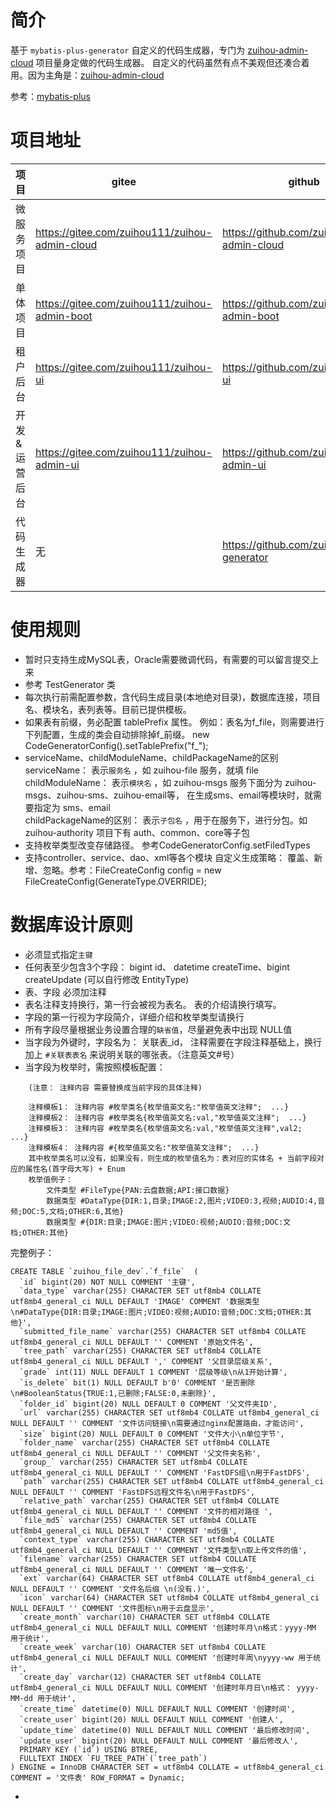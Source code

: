 # 简介

基于 `mybatis-plus-generator` 自定义的代码生成器，专门为 [zuihou-admin-cloud](https://github.com/zuihou/zuihou-admin-cloud "zuihou") 项目量身定做的代码生成器。
自定义的代码虽然有点不美观但还凑合着用。因为主角是：[zuihou-admin-cloud](https://github.com/zuihou/zuihou-admin-cloud "zuihou")

参考：[mybatis-plus](https://github.com/baomidou/mybatis-plus "zuihou")

# 项目地址
| 项目 | gitee | github | 备注 |
|---|---|---|---|
| 微服务项目 | https://gitee.com/zuihou111/zuihou-admin-cloud | https://github.com/zuihou/zuihou-admin-cloud | SpringCloud 版本 |
| 单体项目 | https://gitee.com/zuihou111/zuihou-admin-boot | https://github.com/zuihou/zuihou-admin-boot | SpringBoot 版本 |
| 租户后台 | https://gitee.com/zuihou111/zuihou-ui | https://github.com/zuihou/zuihou-ui | 给客户使用 |
| 开发&运营后台 | https://gitee.com/zuihou111/zuihou-admin-ui | https://github.com/zuihou/zuihou-admin-ui | 给公司内部开发&运营&运维等人员使用 |
| 代码生成器 | 无 | https://github.com/zuihou/zuihou-generator | 给开发人员使用 |


# 使用规则
- 暂时只支持生成MySQL表，Oracle需要微调代码，有需要的可以留言提交上来
- 参考 TestGenerator 类
- 每次执行前需配置参数，含代码生成目录(本地绝对目录)，数据库连接，项目名、模块名，表列表等。目前已提供模板。
- 如果表有前缀，务必配置 tablePrefix 属性。
    例如：表名为f_file，则需要进行下列配置，生成的类会自动排除掉f_前缀。
    new CodeGeneratorConfig().setTablePrefix("f_");
- serviceName、childModuleName、childPackageName的区别
    serviceName： 表示`服务名` ，如 zuihou-file 服务，就填 file  
    childModuleName： 表示`模块名` ，如 zuihou-msgs 服务下面分为  zuihou-msgs、zuihou-sms、zuihou-email等， 在生成sms、email等模块时，就需要指定为 sms、email  
    childPackageName的区别： 表示`子包名` ，用于在服务下，进行分包。如 zuihou-authority 项目下有 auth、common、core等子包
- 支持枚举类型改变存储路径。 参考CodeGeneratorConfig.setFiledTypes
- 支持controller、service、dao、xml等各个模块 自定义生成策略： 覆盖、新增、忽略。参考：FileCreateConfig config = new FileCreateConfig(GenerateType.OVERRIDE);


# 数据库设计原则
- 必须显式指定`主键`
- 任何表至少包含3个字段： bigint id、 datetime createTime、bigint createUpdate (可以自行修改 EntityType)
- 表、字段 必须加注释
- 表名注释支持换行，第一行会被视为表名。 表的介绍请换行填写。
- 字段的第一行视为字段简介，详细介绍和枚举类型请换行
- 所有字段尽量根据业务设置合理的`缺省值`，尽量避免表中出现 NULL值
- 当字段为外键时，字段名为： 关联表_id， 注释需要在字段注释基础上，换行加上 `#关联表表名` 来说明关联的哪张表。（注意英文#号）
- 当字段为枚举时，需按照模板配置：
```
    (注意： 注释内容 需要替换成当前字段的具体注释)
    
    注释模板1： 注释内容 #枚举类名{枚举值英文名:"枚举值英文注释";  ...}
    注释模板2： 注释内容 #枚举类名{枚举值英文名:val,"枚举值英文注释";  ...}
    注释模板3： 注释内容 #枚举类名{枚举值英文名:val,"枚举值英文注释",val2;  ...}
    注释模板4： 注释内容 #{枚举值英文名:"枚举值英文注释";  ...}
    其中枚举类名可以没有，如果没有，则生成的枚举值名为：表对应的实体名 + 当前字段对应的属性名(首字母大写) + Enum 
    枚举值例子：
        文件类型 #FileType{PAN:云盘数据;API:接口数据}
        数据类型 #DataType{DIR:1,目录;IMAGE:2,图片;VIDEO:3,视频;AUDIO:4,音频;DOC:5,文档;OTHER:6,其他}
        数据类型 #{DIR:目录;IMAGE:图片;VIDEO:视频;AUDIO:音频;DOC:文档;OTHER:其他}
```

完整例子：
```
CREATE TABLE `zuihou_file_dev`.`f_file`  (
  `id` bigint(20) NOT NULL COMMENT '主键',
  `data_type` varchar(255) CHARACTER SET utf8mb4 COLLATE utf8mb4_general_ci NULL DEFAULT 'IMAGE' COMMENT '数据类型\n#DataType{DIR:目录;IMAGE:图片;VIDEO:视频;AUDIO:音频;DOC:文档;OTHER:其他}',
  `submitted_file_name` varchar(255) CHARACTER SET utf8mb4 COLLATE utf8mb4_general_ci NULL DEFAULT '' COMMENT '原始文件名',
  `tree_path` varchar(255) CHARACTER SET utf8mb4 COLLATE utf8mb4_general_ci NULL DEFAULT ',' COMMENT '父目录层级关系',
  `grade` int(11) NULL DEFAULT 1 COMMENT '层级等级\n从1开始计算',
  `is_delete` bit(1) NULL DEFAULT b'0' COMMENT '是否删除\n#BooleanStatus{TRUE:1,已删除;FALSE:0,未删除}',
  `folder_id` bigint(20) NULL DEFAULT 0 COMMENT '父文件夹ID',
  `url` varchar(255) CHARACTER SET utf8mb4 COLLATE utf8mb4_general_ci NULL DEFAULT '' COMMENT '文件访问链接\n需要通过nginx配置路由，才能访问',
  `size` bigint(20) NULL DEFAULT 0 COMMENT '文件大小\n单位字节',
  `folder_name` varchar(255) CHARACTER SET utf8mb4 COLLATE utf8mb4_general_ci NULL DEFAULT '' COMMENT '父文件夹名称',
  `group_` varchar(255) CHARACTER SET utf8mb4 COLLATE utf8mb4_general_ci NULL DEFAULT '' COMMENT 'FastDFS组\n用于FastDFS',
  `path` varchar(255) CHARACTER SET utf8mb4 COLLATE utf8mb4_general_ci NULL DEFAULT '' COMMENT 'FastDFS远程文件名\n用于FastDFS',
  `relative_path` varchar(255) CHARACTER SET utf8mb4 COLLATE utf8mb4_general_ci NULL DEFAULT '' COMMENT '文件的相对路径 ',
  `file_md5` varchar(255) CHARACTER SET utf8mb4 COLLATE utf8mb4_general_ci NULL DEFAULT '' COMMENT 'md5值',
  `context_type` varchar(255) CHARACTER SET utf8mb4 COLLATE utf8mb4_general_ci NULL DEFAULT '' COMMENT '文件类型\n取上传文件的值',
  `filename` varchar(255) CHARACTER SET utf8mb4 COLLATE utf8mb4_general_ci NULL DEFAULT '' COMMENT '唯一文件名',
  `ext` varchar(64) CHARACTER SET utf8mb4 COLLATE utf8mb4_general_ci NULL DEFAULT '' COMMENT '文件名后缀 \n(没有.)',
  `icon` varchar(64) CHARACTER SET utf8mb4 COLLATE utf8mb4_general_ci NULL DEFAULT '' COMMENT '文件图标\n用于云盘显示',
  `create_month` varchar(10) CHARACTER SET utf8mb4 COLLATE utf8mb4_general_ci NULL DEFAULT NULL COMMENT '创建时年月\n格式：yyyy-MM 用于统计',
  `create_week` varchar(10) CHARACTER SET utf8mb4 COLLATE utf8mb4_general_ci NULL DEFAULT NULL COMMENT '创建时年周\nyyyy-ww 用于统计',
  `create_day` varchar(12) CHARACTER SET utf8mb4 COLLATE utf8mb4_general_ci NULL DEFAULT NULL COMMENT '创建时年月日\n格式： yyyy-MM-dd 用于统计',
  `create_time` datetime(0) NULL DEFAULT NULL COMMENT '创建时间',
  `create_user` bigint(20) NULL DEFAULT NULL COMMENT '创建人',
  `update_time` datetime(0) NULL DEFAULT NULL COMMENT '最后修改时间',
  `update_user` bigint(20) NULL DEFAULT NULL COMMENT '最后修改人',
  PRIMARY KEY (`id`) USING BTREE,
  FULLTEXT INDEX `FU_TREE_PATH`(`tree_path`)
) ENGINE = InnoDB CHARACTER SET = utf8mb4 COLLATE = utf8mb4_general_ci COMMENT = '文件表' ROW_FORMAT = Dynamic;
```
- 
